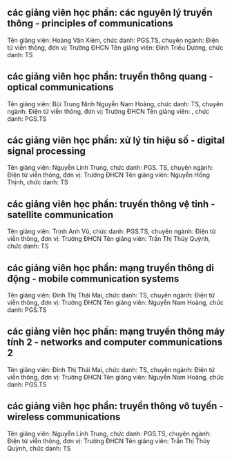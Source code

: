 ## các giảng viên học phần: các nguyên lý truyền thông - principles of communications
Tên giảng viên: Hoàng Văn Xiêm, chức danh: PGS.TS, chuyên ngành: Điện tử viễn thông, đơn vị: Trường ĐHCN
Tên giảng viên: Đinh Triều Dương, chức danh: TS
## các giảng viên học phần: truyền thông quang - optical communications
Tên giảng viên: Bùi Trung Ninh
Nguyễn Nam Hoàng, chức danh: TS, chuyên ngành: Điện tử viễn thông, đơn vị: Trường ĐHCN
Tên giảng viên: , chức danh: PGS.TS
## các giảng viên học phần: xử lý tín hiệu số - digital signal processing
Tên giảng viên: Nguyễn Linh Trung, chức danh: PGS. TS, chuyên ngành: Điện tử viễn thông, đơn vị: Trường ĐHCN
Tên giảng viên: Nguyễn Hồng Thịnh, chức danh: TS
## các giảng viên học phần: truyền thông vệ tinh - satellite communication
Tên giảng viên: Trịnh Anh Vũ, chức danh: PGS.TS, chuyên ngành: Điện tử viễn thông, đơn vị: Trường ĐHCN
Tên giảng viên: Trần Thị Thúy Quỳnh, chức danh: TS
## các giảng viên học phần: mạng truyền thông di động - mobile communication systems
Tên giảng viên: Đinh Thị Thái Mai, chức danh: TS, chuyên ngành: Điện tử viễn thông, đơn vị: Trường ĐHCN
Tên giảng viên: Nguyễn Nam Hoàng, chức danh: PGS.TS
## các giảng viên học phần: mạng truyền thông máy tính 2 - networks and computer communications 2
Tên giảng viên: Đinh Thị Thái Mai, chức danh: TS, chuyên ngành: Điện tử viễn thông, đơn vị: Trường ĐHCN
Tên giảng viên: Nguyễn Nam Hoàng, chức danh: PGS.TS
## các giảng viên học phần: truyền thông vô tuyến - wireless communications
Tên giảng viên: Nguyễn Linh Trung, chức danh: PGS.TS, chuyên ngành: Điện tử viễn thông, đơn vị: Trường ĐHCN
Tên giảng viên: Trần Thị Thúy Quỳnh, chức danh: TS
